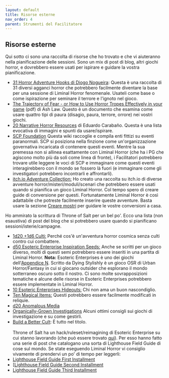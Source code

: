 ```yaml
---
layout: default
title: Risorse esterne
nav_order: 4
parent: Strumenti del Facilitatore
---
```

## Risorse esterne
Qui sotto ci sono una raccolta di risorse che ho trovato e che vi aiuteranno nella pianificazione delle sessioni. Sono un mix di post di blog, altri giochi horror, e dovrebbero essere usati per ispirare e guidare la vostra pianificazione.
- [31 Horror Adventure Hooks di Diogo Nogueira](https://twitter.com/diogo_oldskull/status/1311645823969697792): Questa è una raccolta di 31 diversi agganci horror che potrebbero facilmente diventare la base per una sessione di Liminal Horror fenomenale. Usateli come base o come ispirazione per seminare il terrore e l'ignoto nel gioco.
- [The Trajectory of Fear - or How to Use Horror Tropes Effectively in your game](https://img.fireden.net/tg/image/1453/84/1453840962349.pdf) (pdf) di Ash Law. Questo è un documento che esamina come usare quattro tipi di paura (disagio, paura, terrore, orrore) nei vostri giochi.
- [20 Narrative Horror Resources](https://mordheim.es/20-narrative-horror-resources/) di Eduardo Carabaño. Questa è una lista evocativa di immagini e spunti da usare/ispirare.
- [SCP Foundation](https://scp-wiki.wikidot.com/) Questa wiki raccoglie e compila enti fittizi su eventi paranormali. SCP si posiziona nella finzione come un'organizzazione governativa incaricata di contenere questi eventi. Mentre la sua premessa non si allinea esattamente con Liminal Horror (che ha i PG che agiscono molto più da soli come linea di fronte), i Facilitatori potrebbero trovare utile leggere le voci di SCP e immaginare come questi eventi interagirebbero con il mondo se fossero là fuori (e immaginare come gli investigatori potrebbero incontrarli e affrontarli).
- [itch.io Adventure Collection:](https://itch.io/c/1744889/horror-adventuresmodulesscenariosmysteries) Ho creato una raccolta su itch.io di diverse avventure horror/misteri/moduli/scenari che potrebbero essere usati quando si pianifica un gioco Liminal Horror. Col tempo spero di creare guide di conversione per questi. Fortunatamente Liminal Horror è così adattabile che potreste facilmente inserire queste avventure. Basta usare la sezione [Creare mostri](.Liminal%20Horror%20System/Creare%20mostri/) per guidare le vostre conversioni a casa.

Ho ammirato la scrittura di Throne of Salt per un bel po'. Ecco una lista (non esaustiva) di post del blog che si potrebbero usare quando si pianificano sessioni/isterie/campagne.
- [1d20 +1d6 Culti:](https://throneofsalt.blogspot.com/2017/11/1d20-1d6-cults.html) Perché cos'è un'avventura horror cosmica senza culti contro cui combattere.
- [d50 Esoteric Enterprise Inspiration Seeds:](https://throneofsalt.blogspot.com/2019/12/just-like-back-in-g-days.html) Anche se scritti per un gioco diverso, molti di questi semi potrebbero essere inseriti in una partita di Liminal Horror. **Nota:** Esoteric Enterprises è uno dei giochi dell'[Appendice N](./Appendice%20N/). Scritto da Dying Stylishly è un gioco OSR di Urban Horror/Fantasy in cui si giocano outsider che esplorano il mondo sotterraneo oscuro sotto il nostro. Ci sono molte sovrapposizioni tematiche e alcune delle risorse in Esoteric Enterprises potrebbero essere implementate in Liminal Horror.
- [10 Esoteric Enterprises Hideouts:](https://throneofsalt.blogspot.com/2019/10/10-esoteric-enterprises-hideouts.html) Chi non ama un buon nascondiglio.
- [Ten Magical Items:](https://throneofsalt.blogspot.com/2019/11/ten-magical-items.html) Questi potrebbero essere facilmente modificati in reliquie.
- [d20 Anomalous Media](http://throneofsalt.blogspot.com/2020/11/d20-anomalous-media.html)
- [Organically-Grown Investigations](https://throneofsalt.blogspot.com/2020/01/organically-grown-investigations.html) Alcuni ottimi consigli sui giochi di investigazione e su come gestirli.
- [Build a Better Cult](https://throneofsalt.blogspot.com/2018/01/build-better-cult.html): È tutto nel titolo.
<br><br> Throne of Salt ha un hack/ruleset/reimagining di Esoteric Enterprise su cui stanno lavorando (che può essere trovato [qui](http://throneofsalt.blogspot.com/2020/03/lighthouse-rules-01.html)). Per esso hanno fatto una serie di post che catalogano una sorta di Lighthouse Field Guide di cose sul mondo. Se state eseguendo Liminal Horror vi consiglio vivamente di prendervi un po' di tempo per leggerli:
- [Lighthouse Field Guide First Installment](https://throneofsalt.blogspot.com/2020/02/esoteric-enterprises-exhibition.html)
- [[Lighthouse Field Guide Second Installment](http://throneofsalt.blogspot.com/2020/05/further-exceprts-from-lighthouse-field.html)
- [Lighthouse Field Guide Third Installment](http://throneofsalt.blogspot.com/2020/08/excerpts-from-lighthouse-field-guide.html)
